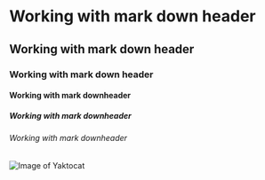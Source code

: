 # Working with mark down header
## Working with mark down header
### Working with mark down header
#### Working with mark downheader
##### Working with mark downheader
###### Working with mark downheader

![Image of Yaktocat](https://octodex.github.com/images/yaktocat.png)
